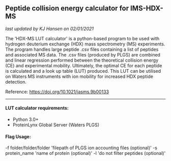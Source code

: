 ## Peptide collision energy calculator for IMS-HDX-MS

*last updated by KJ Hansen on 02/01/2021*

The 'HDX-MS LUT calculator' is a python-based program to be used with hydrogen deuterium exchange (HDX) mass spectrometry (MS) experiments. The program handles large peptide .csv files containing a list of peptides and associated MS data. The .csv files (produced by PLGS) are combined and linear regression performed between the theoretical collision energy (CE) and experimental mobility. Ultimately, the optimal CE for each peptide is calculated and a look up table (LUT) produced. This LUT can be utilised on Waters MS instruments with ion mobility for increased HDX peptide detection.

Reference: https://doi.org/10.1021/jasms.9b00133

---

#### LUT calculator requirements:

- Python 3.0+
- ProteinLynx Global Server (Waters PLGS)

#### Flag Usage:

-f 	folder/folder/folder	'filepath of PLGS ion accounting files (optional)'
-s	protein_name		'name of protein (optional)'
-l  'do not filter peptides (optional)'
